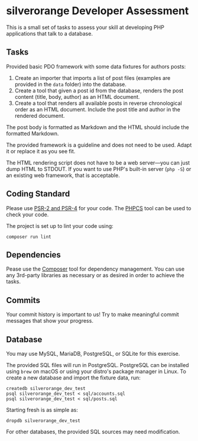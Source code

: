 silverorange Developer Assessment
=================================

This is a small set of tasks to assess your skill at developing PHP
applications that talk to a database.

Tasks
-----
Provided basic PDO framework with some data fixtures for authors posts:

 1. Create an importer that imports a list of post files (examples are provided
    in the `data` folder) into the database.
 2. Create a tool that given a post id from the database, renders the post
    content (title, body, author) as an HTML document.
 3. Create a tool that renders all available posts in reverse chronological
    order as an HTML document. Include the post title and author in the rendered
    document.

The post body is formatted as Markdown and the HTML should include the
formatted Markdown.

The provided framework is a guideline and does not need to be used. Adapt it or
replace it as you see fit.

The HTML rendering script does not have to be a web server—you can just dump
HTML to STDOUT. If you want to use PHP's built-in server (`php -S`) or an
existing web framework, that is acceptable.

Coding Standard
---------------
Please use [PSR-2 and PSR-4](http://www.php-fig.org/psr/) for your code. The
[PHPCS](https://github.com/squizlabs/PHP_CodeSniffer) tool can be used to check
your code.

The project is set up to lint your code using:
```
composer run lint
```

Dependencies
------------
Pease use the [Composer](https://getcomposer.org/) tool for dependency
management. You can use any 3rd-party libraries as necessary or as desired in
order to achieve the tasks.

Commits
-------
Your commit history is important to us! Try to make meaningful commit messages
that show your progress.

Database
--------
You may use MySQL, MariaDB, PostgreSQL, or SQLite for this exercise.

The provided SQL files will run in PostgreSQL. PostgreSQL can be installed
using `brew` on macOS or using your distro's package manager in Linux. To
create a new database and import the fixture data, run:

```
createdb silverorange_dev_test
psql silverorange_dev_test < sql/accounts.sql
psql silverorange_dev_test < sql/posts.sql
```

Starting fresh is as simple as:
```
dropdb silverorange_dev_test
```

For other databases, the provided SQL sources may need modification.
